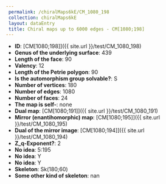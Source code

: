 ```yaml
--- 
 permalink: /chiralMaps6kE/CM_1080_198 
 collection: chiralMaps6kE
 layout: dataEntry
 title: Chiral maps up to 6000 edges - CM[1080;198]
---
```


- **ID**: [CM[1080;198]]({{ site.url }}/test/CM_1080_198)
- **Genus of the underlying surface**: 439
- **Length of the face**: 90
- **Valency**: 12
- **Length of the Petrie polygon**: 90
- **Is the automorphism group solvable?**: S
- **Number of vertices**: 180
- **Number of edges**: 1080
- **Number of faces**: 24
- **The map is self-**: none
- **Dual map**: [CM[1080;191]]({{ site.url }}/test/CM_1080_191)
- **Mirror (enantihomorphic) map**: [CM[1080;195]]({{ site.url }}/test/CM_1080_195)
- **Dual of the mirror image**: [CM[1080;194]]({{ site.url }}/test/CM_1080_194)
- **Z_q-Exponent?**: 2
- **No idea**:  5:195
- **No idea**: Y
- **No idea**: Y
- **Skeleton**: Sk(180;60)
- **Some other kind of skeleton**: nan
